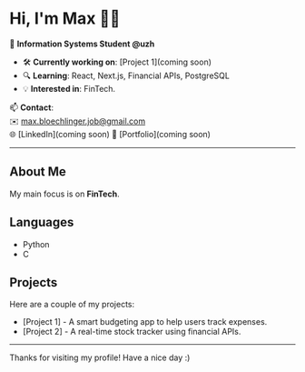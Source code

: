 # Hi, I'm Max 👋🏼

🎯 **Information Systems Student @uzh**

- 🛠️ **Currently working on**: [Project 1](coming soon)
- 🔍 **Learning**: React, Next.js, Financial APIs, PostgreSQL
- 💡 **Interested in**: FinTech.

📫 **Contact**:  
✉️ [max.bloechlinger.job@gmail.com](mailto:max.bloechlinger.job@gmail.com)  
🌐 [LinkedIn](coming soon) 
🔗 [Portfolio](coming soon)

---

## About Me
My main focus is on **FinTech**.

## Languages
- Python
- C 

## Projects
Here are a couple of my projects:
- [Project 1] - A smart budgeting app to help users track expenses.
- [Project 2] - A real-time stock tracker using financial APIs.

---

Thanks for visiting my profile! Have a nice day :)

